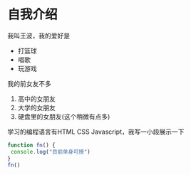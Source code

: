 # 自我介绍
我叫王波，我的爱好是
* 打篮球
* 唱歌
* 玩游戏

我的前女友不多
 1. 高中的女朋友
 2. 大学的女朋友
 3. 硬盘里的女朋友(这个稍微有点多)
 
 学习的编程语言有HTML CSS Javascript，我写一小段展示一下
 
 ```javascript
 function fn() {
  console.log("目前单身可撩")
 }
 fn()
 ```
